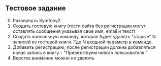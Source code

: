 Тестовое задание
----------------
0. Развернуть Symfony2
1. Создать гостевую книгу (гости сайта без регистрации могут оставлять сообщения указывая свое имя, email и текст)
2. Создать консольную команду, которая будет удалять "старые" N записей из гостевой книги. Где N входной параметр в команде.
3. Добавить регистрацию, после регистрации должна добавляться новая запись в книгу - "Приветствуем нового пользователя <username>"
4. Верстке внимание можно не уделять